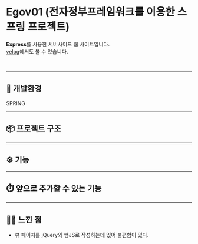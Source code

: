 # Egov01 (전자정부프레임워크를 이용한 스프링 프로젝트)

**Express**를 사용한 서버사이드 웹 사이트입니다.<br>
[velog](https://velog.io/@wannabeing/alfl)에서도 볼 수 있습니다.

<br>

---

## 🚀 개발환경

SPRING

---

## 📦 프로젝트 구조



---

## ⚙️ 기능


---

## ⏱️ 앞으로 추가할 수 있는 기능

---

## 👩‍💻 느낀 점

- 뷰 페이지를 jQuery와 쌩JS로 작성하는데 있어 불편함이 있다.
